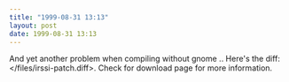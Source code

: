 ```yaml
---
title: "1999-08-31 13:13"
layout: post
date: 1999-08-31 13:13
---
```

And yet another problem when compiling without gnome .. Here's the
diff: \</files/irssi-patch.diff\>. Check for download page for more
information.

